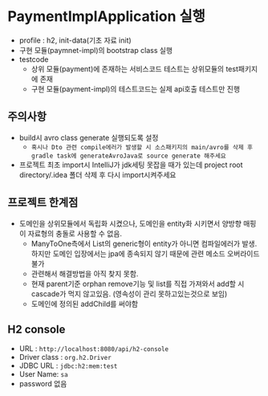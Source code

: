 # PaymentImplApplication 실행
- profile : h2, init-data(기초 자료 init) 
- 구현 모듈(paymnet-impl)의 bootstrap class 실행
- testcode
  - 상위 모듈(payment)에 존재하는 서비스코드 테스트는 상위모듈의 test패키지에 존재
  - 구현 모듈(payment-impl)의 테스트코드는 실제 api호출 테스트만 진행

## 주의사항 
- build시 avro class generate 실행되도록 설정
  - ``혹시나 Dto 관련 compile에러가 발생할 시 소스패키지의 main/avro를 삭제 후 gradle task에 generateAvroJava로 source generate 해주세요``
- 프로젝트 최초 import시 IntelliJ가 jdk세팅 못잡을 때가 있는데 project root directory/.idea 폴더 삭제 후 다시 import시켜주세요

## 프로젝트 한계점
- 도메인을 상위모듈에서 독립화 시켰으나, 도메인을 entity화 시키면서 양방향 매핑이 자료형의 충돌로 사용할 수 없음.
  - ManyToOne측에서 List의 generic형이 entity가 아니면 컴파일에러가 발생. 하지만 도메인 입장에서는 jpa에 종속되지 않기 때문에 관련 메소드 오버라이드 불가
  - 관련해서 해결방법을 아직 찾지 못함.
  - 현재 parent기준 orphan remove기능 및 list를 직접 가져와서 add할 시 cascade가 먹지 않고있음. (영속성이 관리 못하고있는것으로 보임)
  - 도메인에 정의된 addChild를 써야함

## H2 console
- URL : `http://localhost:8080/api/h2-console`
- Driver class : `org.h2.Driver`
- JDBC URL : `jdbc:h2:mem:test`
- User Name: `sa`
- password 없음
